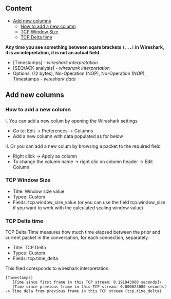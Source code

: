 ## Content
* [Add new columns](#add_new_columns)
  * [How to add a new column](#add_new_column)
  * [TCP Window Size](#add_column_tcp_window_size)
  * [TCP Delta time](#add_column_tcp_delta_time)

**Any time you see something between sqare brackets `[...]` in Wireshark, it is an intepretation, it is not an actual field.**
 * [Timestamps] - _wireshark interpretation_
 * [SEQ/ACK analysis] - _wireshark interpretation_ 
 * Options: (12 bytes), No-Operation (NOP), No-Operation (NOP), Timestamps - _wireshark data_

## Add new columns <a name='add_new_columns'>
 
### How to add a new column <a name='add_new_column'>

I. You can add a new colum by opening the Wireshark settings
  * Go to: Edit -> Preferences -> Columns
  * Add a new column with data populated as for below
 
II. Or you can add a new colum by browsing a packet to the required field
  * Right click -> Apply as column
  * To change the column name -> right clic on column header -> Edit Column
 
### TCP Window Size <a name="add_column_tcp_window_size">
  * Title: Window size value
  * Typee: Custom 
  * Fields: tcp.window_size_value  (or you can use the field tcp.window_size if you want to work with the calculated scaling window value)

 ### TCP Delta time <a name="add_column_tcp_delta_time">
 
 TCP Delta Time measures how much time elapsed between the prior and current packet in the conversation, for each connection, separately.
 
  * Title: TCP Delta
  * Typee: Custom 
  * Fields: tcp.time_delta

This filed coresponds to wireshark interpretation:
```
[Timestamps]
   [Time since first frame in this TCP stream: 0.191943000 seconds]\
   [Time since previous frame in this TCP stream: 0.000023000 seconds] -> Time dela from previous frame in this TCP stream (tcp.time_delta)
```
